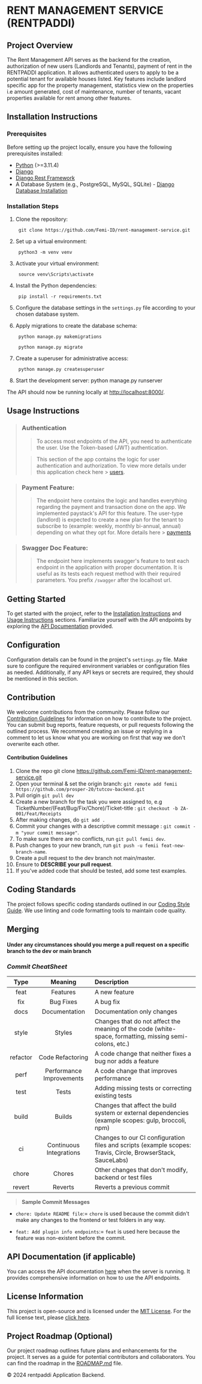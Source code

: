# RENT MANAGEMENT SERVICE (RENTPADDI)

## Project Overview

The Rent Management API serves as the backend for the creation, authorization of new users (Landlords and Tenants), payment of rent in the RENTPADDI application. It allows authenticated users to apply to be a potential tenant for available houses listed. Key features include landlord specific app for the property management, statistics view on the properties i.e amount generated, cost of maintenance, number of tenants, vacant properties available for rent among other features.

## Installation Instructions

### Prerequisites

Before setting up the project locally, ensure you have the following prerequisites installed:

- [Python](https://www.python.org/downloads/) (>=3.11.4)
- [Django](https://www.djangoproject.com/download/)
- [Django Rest Framework](https://www.django-rest-framework.org/#installation)
- A Database System (e.g., PostgreSQL, MySQL, SQLite) - [Django Database Installation](https://www.djangoproject.com/download/#database-installation)

### Installation Steps

1. Clone the repository:

        git clone https://github.com/Femi-ID/rent-management-service.git


2. Set up a virtual environment:

        python3 -m venv venv


3. Activate your virtual environment:

        source venv\Scripts\activate


4. Install the Python dependencies:

        pip install -r requirements.txt


5. Configure the database settings in the `settings.py` file according to your chosen database system.


7. Apply migrations to create the database schema:
        
        python manage.py makemigrations

        python manage.py migrate


8. Create a superuser for administrative access:

        python manage.py createsuperuser


9. Start the development server:
 python manage.py runserver

The API should now be running locally at [http://localhost:8000/](http://localhost:8000/).


## Usage Instructions
>
> ### Authentication
>
>> To access most endpoints of the API, you need to authenticate the user. Use the Token-based (JWT) authentication.
>
>> This section of the app contains the logic for user authentication and authorization.
>> To view more details under this application check here > [users](https://github.com/Femi-ID/rent-management-service/tree/dev/users). 


> ### Payment Feature:
>
>> The endpoint here contains the logic and handles everything regarding the payment and transaction done on the app. We implemented paystack's API for this feature. The user-type (landlord) is expected to create a new plan for the tenant to subscribe to (example: weekly, monthly bi-annual, annual) depending on what they opt for. More details here > [payments](https://github.com/Femi-ID/rent-management-service/tree/dev/payments)


> ### Swagger Doc Feature:
>
>> The endpoint here implements swagger's feature to test each endpoint in the application with proper documentation. It is useful as its tests each request method with their required parameters. You prefix `/swagger` after the localhost url.


## Getting Started

To get started with the project, refer to the [Installation Instructions](#installation-instructions) and [Usage Instructions](#usage-instructions) sections. Familiarize yourself with the API endpoints by exploring the [API Documentation](#api-documentation) provided.

## Configuration

Configuration details can be found in the project's `settings.py` file. Make sure to configure the required environment variables or configuration files as needed. Additionally, if any API keys or secrets are required, they should be mentioned in this section.

## Contribution

We welcome contributions from the community. Please follow our [Contribution Guidelines](#contribution-guidelines) for information on how to contribute to the project. You can submit bug reports, feature requests, or pull requests following the outlined process. We recommend creating an issue or replying in a comment to let us know what you are working on first that way we don't overwrite each other.

#### Contribution Guidelines
1. Clone the repo git clone https://github.com/Femi-ID/rent-management-service.git
2. Open your terminal & set the origin branch: `git remote add femii https://github.com/prosper-20/tutcov-backend.git`
3. Pull origin `git pull dev`
4. Create a new branch for the task you were assigned to, e.g TicketNumber/(Feat/Bug/Fix/Chore)/Ticket-title : `git checkout -b ZA-001/Feat/Receipts`
5. After making changes, do `git add .` 
6. Commit your changes with a descriptive commit message : `git commit -m "your commit message"`.
7. To make sure there are no conflicts, run `git pull femii dev`.
8. Push changes to your new branch, run `git push -u femii feat-new-branch-name`.
9. Create a pull request to the dev branch not main/master.
10. Ensure to **DESCRIBE your pull request**.
11. If you've added code that should be tested, add some test examples.


## Coding Standards

The project follows specific coding standards outlined in our [Coding Style Guide](#coding-standards). We use linting and code formatting tools to maintain code quality.


## Merging
#### Under any circumstances should you merge a pull request on a specific branch to the dev or main branch

### _Commit CheatSheet_
|   Type   |         Meaning          | Description                                                                                                 |
|:--------:|:------------------------:|:------------------------------------------------------------------------------------------------------------|
|   feat   |         Features         | A new feature                                                                                               |
|   fix    |       Bug Fixes          | 	A bug fix                                                                                                  |
|   docs   |      Documentation       | 	Documentation only changes                                                                                 |
|  style   |          Styles          | Changes that do not affect the meaning of the code (white-space, formatting, missing semi-colons, etc.)     |
| refactor |     Code Refactoring     | 	A code change that neither fixes a bug nor adds a feature                                                  |
|   perf   | Performance Improvements | 	A code change that improves performance                                                                    |
|   test   |          Tests           | Adding missing tests or correcting existing tests                                                           |
|  build   |          Builds          | Changes that affect the build system or external dependencies (example scopes: gulp, broccoli, npm)         |
|    ci    | Continuous Integrations  | Changes to our CI configuration files and scripts (example scopes: Travis, Circle, BrowserStack, SauceLabs) |
|  chore   |          Chores          | Other changes that don't modify, backend or test files                                                      |
|  revert  |         Reverts          | Reverts a previous commit                                                                                   |

> **Sample Commit Messages**

* `chore: Update README file`:= `chore` is used because the commit didn't make any changes to the frontend or test folders in any way.

* `feat: Add plugin info endpoints`:= `feat` is used here because the feature was non-existent before the commit.
<!-- ## Testing and Quality Assurance

To ensure code quality, follow the instructions in the [Testing Guidelines](#testing-and-quality-assurance) for running tests and quality checks on the codebase. The project uses a testing framework, and details on the testing tools are provided. -->


## API Documentation (if applicable)

You can access the API documentation [here](#api-documentation) when the server is running. It provides comprehensive information on how to use the API endpoints.

## License Information

This project is open-source and is licensed under the [MIT License](LICENSE). For the full license text, please [click here](LICENSE).

[//]: # (## Contributors)

[//]: # ()
[//]: # (We acknowledge and appreciate the contributions of the following individuals to this project:)

[//]: # ()
[//]: # (- [name]&#40;mailto:name@gmail.com&#41; - GitHub Profile: [here]&#40;https://github.com/name&#41;)

## Project Roadmap (Optional)

Our project roadmap outlines future plans and enhancements for the project. It serves as a guide for potential contributors and collaborators. You can find the roadmap in the [ROADMAP.md](ROADMAP.md) file.

&copy; 2024 rentpaddi Application Backend.